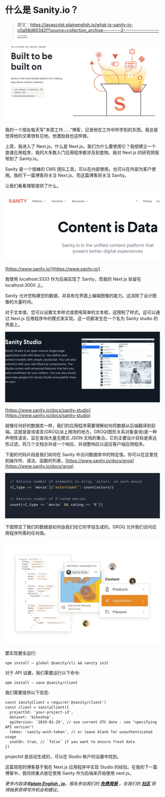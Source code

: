 # 什么是 Sanity.io？

> 原文：<https://javascript.plainenglish.io/what-is-sanity-io-c0a58d66342f?source=collection_archive---------2----------------------->

![](img/b628aff55a25b2e9c2f4aa784ae356c5.png)

我的一个朋友每天写“本周工作……”博客，记录他在工作中所学到的东西。我总是觉得他的文章很有见地。他激励我也这样做。

上周，我进入了 Next.js。什么是 Next.js，我们为什么要使用它？我想建立一个食谱应用程序，我的大多数入门应用程序都涉及到食物。我对 Next.js 的研究把我带到了 Sanity.io。

Sanity 是一个很棒的 CMS 团队工具，可以在内部使用，也可以在外部为客户使用。我的下一篇博客将关注 Next.js，而这篇博客将关注 Sanity。

让我们看看理智提供了什么。

![](img/fad684ad040e7572e59bdfab200e8140.png)

[https://www.sanity.io/](https://www.sanity.io/)

我使用 localhost:3333 作为后端实现了 Sanity，而我的 Next.js 驻留在 localhost:3000 上。

Sanity 允许您构建您的数据，并具有在界面上编辑图像的能力。这消除了设计图像的大量时间。

对于文本值，您可以设置文本样式或使用简单的文本框，这限制了样式。这可以通过 Next.js 应用程序中的模式来实现。这一切都发生在一个名为 Sanity studio 的界面上。

![](img/15f9cc8a8b6291e56917e088364f4ad7.png)

[https://www.sanity.io/docs/sanity-studio](https://www.sanity.io/docs/sanity-studio)

就像任何好的数据库一样，我们的应用程序需要理解如何将数据从后端翻译到前端。这就是查询语言(GROQ)派上用场的地方。GROQ(图形关系对象查询)是一种声明性语言，旨在查询大量无模式 JSON 文档的集合。它的主要设计目标是表达性过滤，将几个文档合并成一个响应，并调整响应以适应客户端应用程序。

下面的代码片段是我们如何在 Sanity 中访问数据库中的特定值。你可以在这里找到操作符、语法、函数的列表，[https://www.sanity.io/docs/groq](https://www.sanity.io/docs/groq)

![](img/c77ce8a23a2babca2bf7093f78ea7e01.png)

下图预览了我们的数据是如何由我们给它的字段生成的。GROQ 允许我们访问应用程序所需的任何值。

![](img/44295247a16bfabd3cdc706241371ba8.png)

要实现健全运行:

```
npm install — global @sanity/cli && sanity init
```

对于 API 设置，我们需要运行以下命令:

```
npm install — save @sanity/client
```

我们需要提供以下信息:

```
const sanityClient = require('@sanity/client')
const client = sanityClient({
  projectId: 'your-project-id',
  dataset: 'bikeshop',
  apiVersion: '2019-01-29', // use current UTC date - see "specifying API version"!
  token: 'sanity-auth-token', // or leave blank for unauthenticated usage
  useCdn: true, // `false` if you want to ensure fresh data
})
```

projectId 是自动生成的，可以在 Studio 帐户的设置中找到。

这篇简短的博客基于我在 Next.js 应用程序中实现 Studio 的经验。在我的下一篇博客中，我将把重点放在使用 Sanity 作为后端来开始使用 next.js。

*更多内容请看*[***plain English . io***](http://plainenglish.io/)*。报名参加我们的* [***免费周报***](http://newsletter.plainenglish.io/) *。在我们的* [***社区***](https://discord.gg/GtDtUAvyhW) *获得独家获得写作机会和建议。*